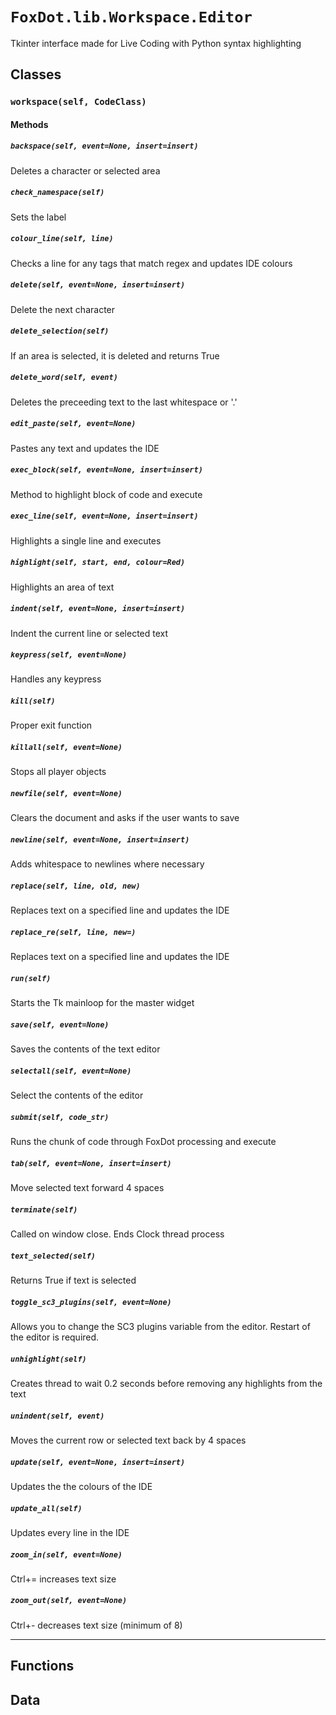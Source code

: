 # `FoxDot.lib.Workspace.Editor`

Tkinter interface made for Live Coding with Python syntax highlighting 

## Classes

### `workspace(self, CodeClass)`



#### Methods

##### `backspace(self, event=None, insert=insert)`

Deletes a character or selected area 

##### `check_namespace(self)`

Sets the label 

##### `colour_line(self, line)`

Checks a line for any tags that match regex and updates IDE colours 

##### `delete(self, event=None, insert=insert)`

Delete the next character 

##### `delete_selection(self)`

If an area is selected, it is deleted and returns True 

##### `delete_word(self, event)`

Deletes the preceeding text to the last whitespace or '.' 

##### `edit_paste(self, event=None)`

Pastes any text and updates the IDE 

##### `exec_block(self, event=None, insert=insert)`

Method to highlight block of code and execute 

##### `exec_line(self, event=None, insert=insert)`

Highlights a single line and executes 

##### `highlight(self, start, end, colour=Red)`

Highlights an area of text 

##### `indent(self, event=None, insert=insert)`

Indent the current line or selected text 

##### `keypress(self, event=None)`

Handles any keypress 

##### `kill(self)`

Proper exit function 

##### `killall(self, event=None)`

Stops all player objects 

##### `newfile(self, event=None)`

Clears the document and asks if the user wants to save 

##### `newline(self, event=None, insert=insert)`

Adds whitespace to newlines where necessary 

##### `replace(self, line, old, new)`

Replaces text on a specified line and updates the IDE 

##### `replace_re(self, line, new=)`

Replaces text on a specified line and updates the IDE 

##### `run(self)`

Starts the Tk mainloop for the master widget 

##### `save(self, event=None)`

Saves the contents of the text editor 

##### `selectall(self, event=None)`

Select the contents of the editor 

##### `submit(self, code_str)`

Runs the chunk of code through FoxDot processing and execute 

##### `tab(self, event=None, insert=insert)`

Move selected text forward 4 spaces 

##### `terminate(self)`

Called on window close. Ends Clock thread process 

##### `text_selected(self)`

Returns True if text is selected 

##### `toggle_sc3_plugins(self, event=None)`

Allows you to change the SC3 plugins variable from the editor. Restart
of the editor is required. 

##### `unhighlight(self)`

Creates thread to wait 0.2 seconds before removing any highlights from the text 

##### `unindent(self, event)`

Moves the current row or selected text back by 4 spaces 

##### `update(self, event=None, insert=insert)`

Updates the the colours of the IDE 

##### `update_all(self)`

Updates every line in the IDE 

##### `zoom_in(self, event=None)`

Ctrl+= increases text size 

##### `zoom_out(self, event=None)`

Ctrl+- decreases text size (minimum of 8) 

---

## Functions

## Data

